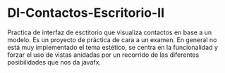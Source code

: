 # DI-Contactos-Escritorio-II
Practica de interfaz de esctitorio que visualiza contactos en base a un modelo.  Es un proyecto de práctica de cara a un examen. En general no está muy implementado el tema estético, se centra en la funcionalidad y forzar el uso de vistas anidadas por un recorrido de las diferentes posibilidades que nos da javafx.
